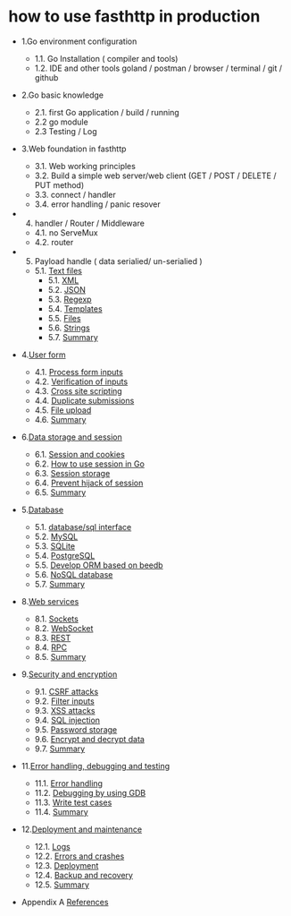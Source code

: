 # how to use fasthttp in production

- 1.Go environment configuration
	- 1.1. Go Installation ( compiler and tools)
	- 1.2. IDE and other tools 
       goland / postman / browser / terminal / git / github 
- 2.Go basic knowledge
	- 2.1. first Go application / build / running 
	- 2.2 go module
	- 2.3 Testing / Log 
- 3.Web foundation in fasthttp
	- 3.1. Web working principles
	- 3.2. Build a simple web server/web client (GET / POST / DELETE / PUT method)
	- 3.3. connect / handler 
	- 3.4.  error handling / panic resover  
- 4. handler / Router / Middleware 
	- 4.1.  no ServeMux
	- 4.2.  router 
- 5. Payload handle ( data serialied/ un-serialied ) 
  - 5.1. [Text files](07.0.md)
	- 5.1. [XML](07.1.md)
	- 5.2. [JSON](07.2.md)
	- 5.3. [Regexp](07.3.md)
	- 5.4. [Templates](07.4.md)
	- 5.5. [Files](07.5.md)
	- 5.6. [Strings](07.6.md)
	- 5.7. [Summary](07.7.md)
- 4.[User form](04.0.md)
	- 4.1. [Process form inputs](04.1.md)
	- 4.2. [Verification of inputs](04.2.md)
	- 4.3. [Cross site scripting](04.3.md)
	- 4.4. [Duplicate submissions](04.4.md)
	- 4.5. [File upload](04.5.md)
	- 4.6. [Summary](04.6.md)
- 6.[Data storage and session](06.0.md)
	- 6.1. [Session and cookies](06.1.md)
	- 6.2. [How to use session in Go](06.2.md)
	- 6.3. [Session storage](06.3.md)
	- 6.4. [Prevent hijack of session](06.4.md)
	- 6.5. [Summary](06.5.md)
- 5.[Database](05.0.md)
	- 5.1. [database/sql interface](05.1.md)
	- 5.2. [MySQL](05.2.md)
	- 5.3. [SQLite](05.3.md)
	- 5.4. [PostgreSQL](05.4.md)
	- 5.5. [Develop ORM based on beedb](05.5.md)
	- 5.6. [NoSQL database](05.6.md)
	- 5.7. [Summary](05.7.md)
	
- 8.[Web services](08.0.md)
	- 8.1. [Sockets](08.1.md)
	- 8.2. [WebSocket](08.2.md)
	- 8.3. [REST](08.3.md)
	- 8.4. [RPC](08.4.md)
	- 8.5. [Summary](08.5.md)
- 9.[Security and encryption](09.0.md)
	- 9.1. [CSRF attacks](09.1.md)
	- 9.2. [Filter inputs](09.2.md)
	- 9.3. [XSS attacks](09.3.md)
	- 9.4. [SQL injection](09.4.md)
	- 9.5. [Password storage](09.5.md)
	- 9.6. [Encrypt and decrypt data](09.6.md)
	- 9.7. [Summary](09.7.md)
- 11.[Error handling, debugging and testing](11.0.md)
	- 11.1. [Error handling](11.1.md)
	- 11.2. [Debugging by using GDB](11.2.md)
	- 11.3. [Write test cases](11.3.md)
	- 11.4. [Summary](11.4.md)
- 12.[Deployment and maintenance](12.0.md)
	- 12.1. [Logs](12.1.md)
	- 12.2. [Errors and crashes](12.2.md)
	- 12.3. [Deployment](12.3.md)
	- 12.4. [Backup and recovery](12.4.md)
	- 12.5. [Summary](12.5.md)
- Appendix A [References](ref.md)
